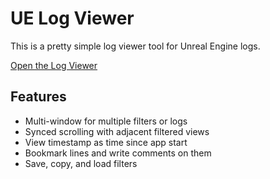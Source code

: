 # UE Log Viewer

This is a pretty simple log viewer tool for Unreal Engine logs.

[Open the Log Viewer](https://numbuhfour.github.io/uelog/)

## Features
- Multi-window for multiple filters or logs
- Synced scrolling with adjacent filtered views
- View timestamp as time since app start
- Bookmark lines and write comments on them
- Save, copy, and load filters
